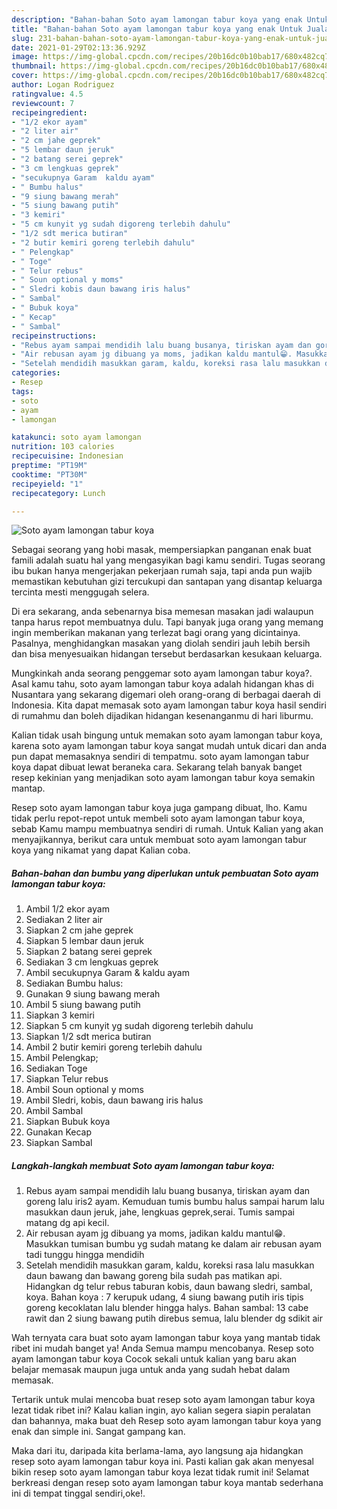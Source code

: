 ```yaml
---
description: "Bahan-bahan Soto ayam lamongan tabur koya yang enak Untuk Jualan"
title: "Bahan-bahan Soto ayam lamongan tabur koya yang enak Untuk Jualan"
slug: 231-bahan-bahan-soto-ayam-lamongan-tabur-koya-yang-enak-untuk-jualan
date: 2021-01-29T02:13:36.929Z
image: https://img-global.cpcdn.com/recipes/20b16dc0b10bab17/680x482cq70/soto-ayam-lamongan-tabur-koya-foto-resep-utama.jpg
thumbnail: https://img-global.cpcdn.com/recipes/20b16dc0b10bab17/680x482cq70/soto-ayam-lamongan-tabur-koya-foto-resep-utama.jpg
cover: https://img-global.cpcdn.com/recipes/20b16dc0b10bab17/680x482cq70/soto-ayam-lamongan-tabur-koya-foto-resep-utama.jpg
author: Logan Rodriguez
ratingvalue: 4.5
reviewcount: 7
recipeingredient:
- "1/2 ekor ayam"
- "2 liter air"
- "2 cm jahe geprek"
- "5 lembar daun jeruk"
- "2 batang serei geprek"
- "3 cm lengkuas geprek"
- "secukupnya Garam  kaldu ayam"
- " Bumbu halus"
- "9 siung bawang merah"
- "5 siung bawang putih"
- "3 kemiri"
- "5 cm kunyit yg sudah digoreng terlebih dahulu"
- "1/2 sdt merica butiran"
- "2 butir kemiri goreng terlebih dahulu"
- " Pelengkap"
- " Toge"
- " Telur rebus"
- " Soun optional y moms"
- " Sledri kobis daun bawang iris halus"
- " Sambal"
- " Bubuk koya"
- " Kecap"
- " Sambal"
recipeinstructions:
- "Rebus ayam sampai mendidih lalu buang busanya, tiriskan ayam dan goreng lalu iris2 ayam. Kemuduan tumis bumbu halus sampai harum lalu masukkan daun jeruk, jahe, lengkuas geprek,serai. Tumis sampai matang dg api kecil."
- "Air rebusan ayam jg dibuang ya moms, jadikan kaldu mantul😁. Masukkan tumisan bumbu yg sudah matang ke dalam air rebusan ayam tadi tunggu hingga mendidih"
- "Setelah mendidih masukkan garam, kaldu, koreksi rasa lalu masukkan daun bawang dan bawang goreng bila sudah pas matikan api. Hidangkan dg telur rebus taburan kobis, daun bawang sledri, sambal, koya. Bahan koya : 7 kerupuk udang, 4 siung bawang putih iris tipis goreng kecoklatan lalu blender hingga halys. Bahan sambal: 13 cabe rawit dan 2 siung bawang putih direbus semua, lalu blender dg sdikit air"
categories:
- Resep
tags:
- soto
- ayam
- lamongan

katakunci: soto ayam lamongan 
nutrition: 103 calories
recipecuisine: Indonesian
preptime: "PT19M"
cooktime: "PT30M"
recipeyield: "1"
recipecategory: Lunch

---
```



![Soto ayam lamongan tabur koya](https://img-global.cpcdn.com/recipes/20b16dc0b10bab17/680x482cq70/soto-ayam-lamongan-tabur-koya-foto-resep-utama.jpg)

Sebagai seorang yang hobi masak, mempersiapkan panganan enak buat famili adalah suatu hal yang mengasyikan bagi kamu sendiri. Tugas seorang ibu bukan hanya mengerjakan pekerjaan rumah saja, tapi anda pun wajib memastikan kebutuhan gizi tercukupi dan santapan yang disantap keluarga tercinta mesti menggugah selera.

Di era  sekarang, anda sebenarnya bisa memesan masakan jadi walaupun tanpa harus repot membuatnya dulu. Tapi banyak juga orang yang memang ingin memberikan makanan yang terlezat bagi orang yang dicintainya. Pasalnya, menghidangkan masakan yang diolah sendiri jauh lebih bersih dan bisa menyesuaikan hidangan tersebut berdasarkan kesukaan keluarga. 



Mungkinkah anda seorang penggemar soto ayam lamongan tabur koya?. Asal kamu tahu, soto ayam lamongan tabur koya adalah hidangan khas di Nusantara yang sekarang digemari oleh orang-orang di berbagai daerah di Indonesia. Kita dapat memasak soto ayam lamongan tabur koya hasil sendiri di rumahmu dan boleh dijadikan hidangan kesenanganmu di hari liburmu.

Kalian tidak usah bingung untuk memakan soto ayam lamongan tabur koya, karena soto ayam lamongan tabur koya sangat mudah untuk dicari dan anda pun dapat memasaknya sendiri di tempatmu. soto ayam lamongan tabur koya dapat dibuat lewat beraneka cara. Sekarang telah banyak banget resep kekinian yang menjadikan soto ayam lamongan tabur koya semakin mantap.

Resep soto ayam lamongan tabur koya juga gampang dibuat, lho. Kamu tidak perlu repot-repot untuk membeli soto ayam lamongan tabur koya, sebab Kamu mampu membuatnya sendiri di rumah. Untuk Kalian yang akan menyajikannya, berikut cara untuk membuat soto ayam lamongan tabur koya yang nikamat yang dapat Kalian coba.

<!--inarticleads1-->

##### Bahan-bahan dan bumbu yang diperlukan untuk pembuatan Soto ayam lamongan tabur koya:

1. Ambil 1/2 ekor ayam
1. Sediakan 2 liter air
1. Siapkan 2 cm jahe geprek
1. Siapkan 5 lembar daun jeruk
1. Siapkan 2 batang serei geprek
1. Sediakan 3 cm lengkuas geprek
1. Ambil secukupnya Garam &amp; kaldu ayam
1. Sediakan  Bumbu halus:
1. Gunakan 9 siung bawang merah
1. Ambil 5 siung bawang putih
1. Siapkan 3 kemiri
1. Siapkan 5 cm kunyit yg sudah digoreng terlebih dahulu
1. Siapkan 1/2 sdt merica butiran
1. Ambil 2 butir kemiri goreng terlebih dahulu
1. Ambil  Pelengkap;
1. Sediakan  Toge
1. Siapkan  Telur rebus
1. Ambil  Soun optional y moms
1. Ambil  Sledri, kobis, daun bawang iris halus
1. Ambil  Sambal
1. Siapkan  Bubuk koya
1. Gunakan  Kecap
1. Siapkan  Sambal




<!--inarticleads2-->

##### Langkah-langkah membuat Soto ayam lamongan tabur koya:

1. Rebus ayam sampai mendidih lalu buang busanya, tiriskan ayam dan goreng lalu iris2 ayam. Kemuduan tumis bumbu halus sampai harum lalu masukkan daun jeruk, jahe, lengkuas geprek,serai. Tumis sampai matang dg api kecil.
1. Air rebusan ayam jg dibuang ya moms, jadikan kaldu mantul😁. Masukkan tumisan bumbu yg sudah matang ke dalam air rebusan ayam tadi tunggu hingga mendidih
1. Setelah mendidih masukkan garam, kaldu, koreksi rasa lalu masukkan daun bawang dan bawang goreng bila sudah pas matikan api. Hidangkan dg telur rebus taburan kobis, daun bawang sledri, sambal, koya. Bahan koya : 7 kerupuk udang, 4 siung bawang putih iris tipis goreng kecoklatan lalu blender hingga halys. Bahan sambal: 13 cabe rawit dan 2 siung bawang putih direbus semua, lalu blender dg sdikit air




Wah ternyata cara buat soto ayam lamongan tabur koya yang mantab tidak ribet ini mudah banget ya! Anda Semua mampu mencobanya. Resep soto ayam lamongan tabur koya Cocok sekali untuk kalian yang baru akan belajar memasak maupun juga untuk anda yang sudah hebat dalam memasak.

Tertarik untuk mulai mencoba buat resep soto ayam lamongan tabur koya lezat tidak ribet ini? Kalau kalian ingin, ayo kalian segera siapin peralatan dan bahannya, maka buat deh Resep soto ayam lamongan tabur koya yang enak dan simple ini. Sangat gampang kan. 

Maka dari itu, daripada kita berlama-lama, ayo langsung aja hidangkan resep soto ayam lamongan tabur koya ini. Pasti kalian gak akan menyesal bikin resep soto ayam lamongan tabur koya lezat tidak rumit ini! Selamat berkreasi dengan resep soto ayam lamongan tabur koya mantab sederhana ini di tempat tinggal sendiri,oke!.

